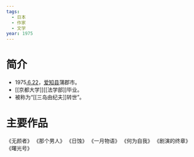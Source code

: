 ```yaml
---
tags:
  - 日本
  - 作家
  - 文学
year: 1975
---
```

# 简介

- 1975[.6.22](2024-06-22.md)，[爱知县](爱知县.md)蒲郡市。
- [[京都大学]][[法学部]]毕业。
- 被称为“[[三岛由纪夫]]转世”。
# 主要作品

《无颜者》
《那个男人》
《日蚀》
《一月物语》
《何为自我》
《剧演的终章》
《曙光号》